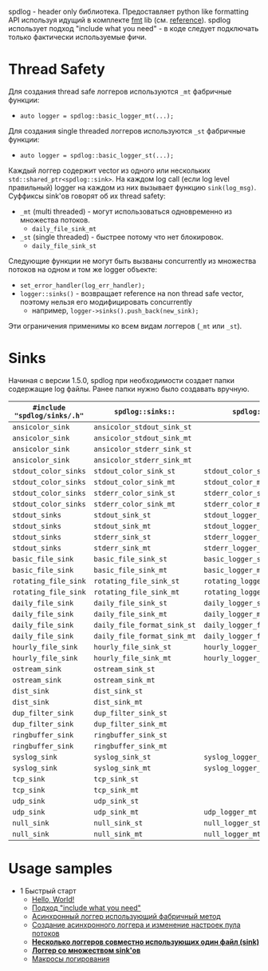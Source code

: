 spdlog - header only библиотека.
Предоставляет python like formatting API используя идущий в комплекте [fmt](https://github.com/fmtlib/fmt) lib (см. [reference](https://fmt.dev/latest/syntax.html)).
spdlog использует подход "include what you need" - в коде следует подключать только фактически используемые фичи.

# Thread Safety

Для создания thread safe логгеров используются ```_mt``` фабричные функции:

- ```auto logger = spdlog::basic_logger_mt(...);```

Для создания single threaded логгеров используются ```_st``` фабричные функции:

- ```auto logger = spdlog::basic_logger_st(...);```

Каждый логгер содержит vector из одного или нескольких ```std::shared_ptr<spdlog::sink>```.
На каждом log call (если log level правильный) logger на каждом из них вызывает функцию ```sink(log_msg)```.
Суффиксы sink'ов говорят об их thread safety:

- ```_mt``` (multi threaded) - могут использоваться одновременно из множества потоков.
   - ```daily_file_sink_mt```
- ```_st``` (single threaded) - быстрее потому что нет блокировок.
   - ```daily_file_sink_st```

Следующие функции не могут быть вызваны concurrently из множества потоков на одном и том же logger объекте:

- ```set_error_handler(log_err_handler);```
- ```logger::sinks()``` - возвращает reference на non thread safe vector, поэтому нельзя его модифицировать concurrently
   - например, ```logger->sinks().push_back(new_sink);```

Эти ограничения применимы ко всем видам логгеров (```_mt``` или ```_st```).

# Sinks

Начиная с версии 1.5.0, spdlog при необходимости создает папки содержащие log файлы. 
Ранее папки нужно было создавать вручную.

| ```#include "spdlog/sinks/.h"``` | ```spdlog::sinks::```  | ```spdlog::``` |
| - | - | - |
| ```ansicolor_sink``` | ```ansicolor_stdout_sink_st``` | |
| ```ansicolor_sink``` | ```ansicolor_stdout_sink_mt``` | |
| ```ansicolor_sink``` | ```ansicolor_stderr_sink_st``` | |
| ```ansicolor_sink``` | ```ansicolor_stderr_sink_mt``` | |
| ```stdout_color_sinks``` | ```stdout_color_sink_st``` | ```stdout_color_st``` |
| ```stdout_color_sinks``` | ```stdout_color_sink_mt``` | ```stdout_color_mt``` |
| ```stdout_color_sinks``` | ```stderr_color_sink_st``` | ```stderr_color_st``` |
| ```stdout_color_sinks``` | ```stderr_color_sink_mt``` | ```stderr_color_mt``` |
| ```stdout_sinks``` | ```stdout_sink_st``` | ```stdout_logger_st``` |
| ```stdout_sinks``` | ```stdout_sink_mt``` | ```stdout_logger_mt``` |
| ```stdout_sinks``` | ```stderr_sink_st``` | ```stderr_logger_st``` |
| ```stdout_sinks``` | ```stderr_sink_mt``` | ```stderr_logger_mt``` |
| ```basic_file_sink``` | ```basic_file_sink_st``` | ```basic_logger_st``` |
| ```basic_file_sink``` | ```basic_file_sink_mt``` | ```basic_logger_mt``` |
| ```rotating_file_sink``` | ```rotating_file_sink_st``` | ```rotating_logger_st``` |
| ```rotating_file_sink``` | ```rotating_file_sink_mt``` | ```rotating_logger_mt``` |
| ```daily_file_sink``` | ```daily_file_sink_st``` | ```daily_logger_st``` |
| ```daily_file_sink``` | ```daily_file_sink_mt``` | ```daily_logger_mt``` |
| ```daily_file_sink``` | ```daily_file_format_sink_st``` | ```daily_logger_format_st``` |
| ```daily_file_sink``` | ```daily_file_format_sink_mt``` | ```daily_logger_format_mt``` |
| ```hourly_file_sink``` | ```hourly_file_sink_st``` | ```hourly_logger_st``` |
| ```hourly_file_sink``` | ```hourly_file_sink_mt``` | ```hourly_logger_mt``` |
| ```ostream_sink``` | ```ostream_sink_st``` | |
| ```ostream_sink``` | ```ostream_sink_mt``` | |
| ```dist_sink``` | ```dist_sink_st``` | |
| ```dist_sink``` | ```dist_sink_mt``` | |
| ```dup_filter_sink``` | ```dup_filter_sink_st``` | |
| ```dup_filter_sink``` | ```dup_filter_sink_mt``` | |
| ```ringbuffer_sink``` | ```ringbuffer_sink_st``` | |
| ```ringbuffer_sink``` | ```ringbuffer_sink_mt``` | |
| ```syslog_sink``` | ```syslog_sink_st``` | ```syslog_logger_st``` |
| ```syslog_sink``` | ```syslog_sink_mt``` | ```syslog_logger_mt``` |
| ```tcp_sink``` | ```tcp_sink_st``` | |
| ```tcp_sink``` | ```tcp_sink_mt``` | |
| ```udp_sink``` | ```udp_sink_st``` | |
| ```udp_sink``` | ```udp_sink_mt``` | ```udp_logger_mt``` |
| ```null_sink``` | ```null_sink_st``` | ```null_logger_st``` |
| ```null_sink``` | ```null_sink_mt``` | ```null_logger_mt``` |

# Usage samples

- 1 Быстрый старт
   - [Hello, World!](hello)
   - [Подход "include what you need"](include-what-you-need)
   - [Асинхронный логгер использующий фабричный метод](asynchronous-logger-using-factory-method)
   - [Создание асинхронного логгера и изменение настроек пула потоков](async-logger-and-thread-pool-settings)
   - [**Несколько логгеров совместно использующих один файл (sink)**](multiple-loggers-sharing-same-sink)
   - [**Логгер со множеством sink'ов**](logger-with-multiple-sinks)
   - [Макросы логирования](logging-macros)

